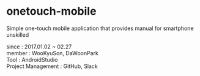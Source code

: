 # onetouch-mobile

Simple one-touch mobile application that provides manual for smartphone unskilled

since : 2017.01.02 ~ 02.27<br/>
member : WooKyuSon, DaWoonPark<br/>
Tool : AndroidStudio<br/>
Project Management : GitHub, Slack<br/>
